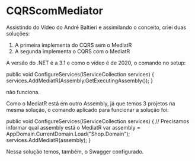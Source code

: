 # CQRScomMediator

Assistindo do Vídeo do André Baltieri e assimilando o conceito, criei duas soluções:

1) A primeira implementa do CQRS sem o MediatR
2) A segunda implementa o CQRS com o MediatR

A versão do .NET é a 3.1 e como o vídeo é de 2020, o comando no setup:

 public void ConfigureServices(IServiceCollection services)
 {
     services.AddMediatR(Assembly.GetExecutingAssembly());
 }
 
 não funciona.
 
 Como o MediatR está em outro Assembly, já que temos 3 projetos na mesma solução, o comando aplicado para funcionar a solução foi:
 
 
public void ConfigureServices(IServiceCollection services)
{
    // Precisamos informar qual assembly está o MediatR
    var assembly = AppDomain.CurrentDomain.Load("Shop.Domain");
    services.AddMediatR(assembly);
}

Nessa solução temos, também, o Swagger configurado.
 
 
